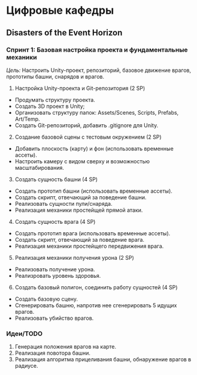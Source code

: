# Цифровые кафедры

## Disasters of the Event Horizon

### Спринт 1: Базовая настройка проекта и фундаментальные механики
*Цель:* Настроить Unity-проект, репозиторий, базовое движение врагов, прототипы башни, снарядов и врагов.

1. Настройка Unity-проекта и Git-репозитория (2 SP)

* Продумать структуру проекта.
* Создать 3D проект в Unity;
* Организовать структуру папок: Assets/Scenes, Scripts, Prefabs, Art/Temp.
* Создать Git-репозиторий, добавить .gitignore для Unity.

2. Создание базовой сцены с тестовым окружением (2 SP)

* Добавить плоскость (карту) и фон (использовать временные ассеты).
* Настроить камеру с видом сверху и возможностью масштабирования.

3. Создать сущность башни (4 SP)

* Создать прототип башни (использовать временные ассеты).
* Создать скрипт, отвечающий за поведение башни.
* Реализовать сущности пули/снаряда.
* Реализация механики простейщей прямой атаки.

4. Создать сущность врага (4 SP)

* Создать прототип врага (использовать временные ассеты).
* Создать скрипт, отвечающий за поведение врага.
* Реализация механики простейщего передвижения врага.

5. Реализация механики получения урона (2 SP)

* Реализовать получение урона.
* Реализровать уровень здоровья.

6. Создать базовый полигон, соединить работу сущностей (4 SP)

* Создать базовую сцену.
* Сгенерировать башню, напротив нее сгенерировать 5 идущих врагов.
* Реализовать убийство врагов.


### Идеи/TODO
1. Генерация положения врагов на карте.
2. Реализация повотора башни.
3. Реализация алгоритма прицеливания башни, обнаружение врагов в радиусе.
